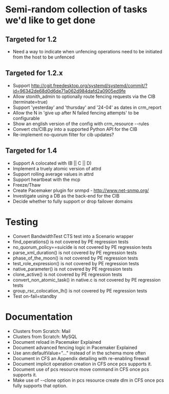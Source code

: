 # Semi-random collection of tasks we'd like to get done

## Targeted for 1.2
- Need a way to indicate when unfencing operations need to be initiated from the host to be unfenced
 
## Targeted for 1.2.x

- Support
  http://cgit.freedesktop.org/systemd/systemd/commit/?id=96342de68d0d6de71a062d984dafd2a0905ed9fe
- Allow stonith_admin to optionally route fencing requests via the CIB (terminate=true)
- Support 'yesterday' and 'thursday' and '24-04' as dates in crm_report 
- Allow the N in 'give up after N failed fencing attempts' to be configurable 
- Show an english version of the config with crm_resource --rules
- Convert cts/CIB.py into a supported Python API for the CIB
- Re-implement no-quorum filter for cib updates?

## Targeted for 1.4

- Support A colocated with (B || C || D)
- Implement a truely atomic version of attrd
- Support rolling average values in attrd
- Support heartbeat with the mcp
- Freeze/Thaw
- Create Pacemaker plugin for snmpd - http://www.net-snmp.org/
- Investigate using a DB as the back-end for the CIB
- Decide whether to fully support or drop failover domains

# Testing
- Convert BandwidthTest CTS test into a Scenario wrapper
- find_operations() is not covered by PE regression tests
- no_quorum_policy==suicide is not covered by PE regression tests
- parse_xml_duration() is not covered by PE regression tests
- phase_of_the_moon() is not covered by PE regression tests
- test_role_expression() is not covered by PE regression tests
- native_parameter() is not covered by PE regression tests
- clone_active() is not covered by PE regression tests
- convert_non_atomic_task() in native.c is not covered by PE regression tests
- group_rsc_colocation_lh() is not covered by PE regression tests
- Test on-fail=standby

# Documentation
- Clusters from Scratch: Mail
- Clusters from Scratch: MySQL
- Document reload in Pacemaker Explained
- Document advanced fencing logic in Pacemaker Explained
- Use ann:defaultValue="..." instead of <optional> in the schema more often
- Document in CFS an Appendix detailing with re-enabling firewall
- Document implicit operation creation in CFS once pcs supports it.
- Document use of pcs resource move command in CFS once pcs supports it.
- Make use of --clone option in pcs resource create dlm in CFS once pcs fully supports that option.
